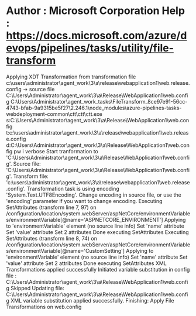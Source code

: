 Author       : Microsoft Corporation
Help         : https://docs.microsoft.com/azure/devops/pipelines/tasks/utility/file-transform
==============================================================================
Applying XDT Transformation from transformation file c:\users\administrator\agent\_work\3\a\release\webapplication1\web.release.config -> source file C:\Users\Administrator\agent\_work\3\a\Release\WebApplication1\web.config 
C:\Users\Administrator\agent\_work\_tasks\FileTransform_8ce97e91-56cc-4743-bfab-9a9315be5f27\2.246.1\node_modules\azure-pipelines-tasks-webdeployment-common\ctt\ctt\ctt.exe s:C:\Users\Administrator\agent\_work\3\a\Release\WebApplication1\web.config t:c:\users\administrator\agent\_work\3\a\release\webapplication1\web.release.config d:C:\Users\Administrator\agent\_work\3\a\Release\WebApplication1\web.config pw i verbose
Start tranformation to 'C:\Users\Administrator\agent\_work\3\a\Release\WebApplication1\web.config'.
Source file: 'C:\Users\Administrator\agent\_work\3\a\Release\WebApplication1\web.config'.
Transform  file: 'c:\users\administrator\agent\_work\3\a\release\webapplication1\web.release.config'.
Transformation task is using encoding 'System.Text.UTF8Encoding'. Change encoding in source file, or use the 'encoding' parameter if you want to change encoding.
Executing SetAttributes (transform line 7, 97)
on /configuration/location/system.webServer/aspNetCore/environmentVariables/environmentVariable[@name='ASPNETCORE_ENVIRONMENT']
Applying to 'environmentVariable' element (no source line info)
Set 'name' attribute
Set 'value' attribute
Set 2 attributes
Done executing SetAttributes
Executing SetAttributes (transform line 8, 74)
on /configuration/location/system.webServer/aspNetCore/environmentVariables/environmentVariable[@name='CustomSetting']
Applying to 'environmentVariable' element (no source line info)
Set 'name' attribute
Set 'value' attribute
Set 2 attributes
Done executing SetAttributes
XML Transformations applied successfully
Initiated variable substitution in config file : C:\Users\Administrator\agent\_work\3\a\Release\WebApplication1\web.config
Skipped Updating file: C:\Users\Administrator\agent\_work\3\a\Release\WebApplication1\web.config
XML variable substitution applied successfully.
Finishing: Apply File Transformations on web.config
